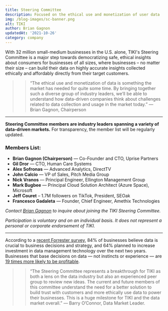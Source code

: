 ```yaml
---
title: Steering Committee
description: Focused on the ethical use and monetization of user data
img: /blog-images/sc-banner.png
alt: TIKI
author: Brian Gagnon
updatedAt: '2021-10-26'
category: company
---
```

With 32 million small-medium businesses in the U.S. alone, TIKI's Steering Committee is a major step towards
democratizing safe, ethical insights about consumers for businesses of all sizes, where businesses – no matter their
size – can build their data on highly accurate insights collected ethically and affordably directly from their target
customers.

>> “The ethical use and monetization of data is something the market has needed for quite some time. By bringing together such a diverse group of industry leaders, we’ll be able to understand how data-driven companies think about challenges related to data collection and usage in the market today.” — Brian Gagnon, Chairperson

---

**Steering Committee members are industry leaders spanning a variety of data-driven markets.** For transparency, the member list will be regularly updated.

### Members List: 
* **Brian Gagnon (Chairperson)** — Co-Founder and CTO, Uprise Partners
* **Gil Dror** — CTO, Human Care Systems
* **Alex Sofronas** — Advanced Analytics, DirectTV
* **John Calcio** — VP of Sales, Pitch Media Group
* **Nick Vranos** — Principal Engineer, Ellington Management Group
* **Mark Bugbee** — Principal Cloud Solution Architect (Azure Space), Microsoft
* **Jeff Couret** – 1.7M followers on TikTok, President, SEOak
* **Francesco Gadaleta** — Founder, Chief Engineer, Amethix Technologies

*Contact [Brian Gagnon](mailto:brian@mytiki.com) to inquire about joining the TIKI Steering Committee.*

*Participation is voluntary and on an individual basis. It does not represent a personal or corporate endorsement of TIKI.*

---

According to a [recent Forrester survey](https://www.collibra.com/wp-content/uploads/The-Business-Impact-of-Data-Intelligent-Management_FINAL.pdf), 84% of businesses believe data is crucial to business decisions and strategy,
and 64% planned to increase investment in data management technology over the next two years. Businesses that base
decisions on data — not instincts or experience — are [19 times more likely to be profitable](https://cognopia.com/data-driven-business-the-ultimate-guide/).

>> “The Steering Committee represents a breakthrough for TIKI as both a lens on the data industry but also an experienced peer group to review new ideas. The current and future members of this committee understand the need for a better solution to build trust with customers and more ethically use data to power their businesses. This is a huge milestone for TIKI and the data market overall.” — Barry O’Connor, Data Market Leader. 

